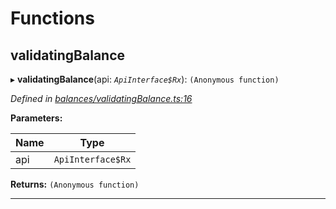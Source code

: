 

# Functions

<a id="validatingbalance"></a>

##  validatingBalance

▸ **validatingBalance**(api: *`ApiInterface$Rx`*): `(Anonymous function)`

*Defined in [balances/validatingBalance.ts:16](https://github.com/polkadot-js/api/blob/73a5ea1/packages/api-derive/src/balances/validatingBalance.ts#L16)*

**Parameters:**

| Name | Type |
| ------ | ------ |
| api | `ApiInterface$Rx` |

**Returns:** `(Anonymous function)`

___

